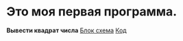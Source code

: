 # Это моя первая программа.
**Вывести квадрат числа** [Блок схема](seminar01/../diagram.drawio.png) [Код](seminar01/../Program.cs) 